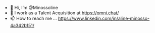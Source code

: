 - 👋 Hi, I’m @Minossoline
- 👀 I work as a Talent Acquisition at https://omni.chat/ 
- 📫 How to reach me ... https://www.linkedin.com/in/aline-minosso-4a342b151/
